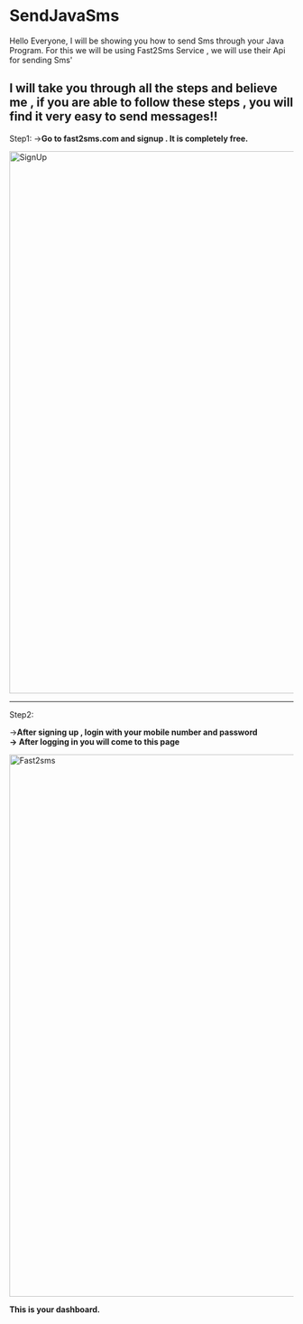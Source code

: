 # SendJavaSms

<style>
text:red;
</style>
Hello Everyone, 
I will be showing you how to send Sms through your Java Program.
For this we will be using Fast2Sms Service , we will use their Api for sending Sms'

I will take you through all the steps and believe me , if you are able to follow these steps , you will find it very easy to send messages!!
--------------------------------------------------------------------------------------------------------------------------------------------------------------------------
Step1:
-><b>Go to fast2sms.com and signup . It is completely free.</b><br/>


<img width="960" alt="SignUp" src="https://user-images.githubusercontent.com/78062510/144970638-234f4459-0295-4336-adb8-ceac85e37c80.png">

----------------------------------------------------------------------------------------------------------------------------------------------------------------------------

Step2:

-><b>After signing up , login with your mobile number and password <br/>
-> After logging in  you will come to this page </b>

<img width="960" alt="Fast2sms" src="https://user-images.githubusercontent.com/78062510/144973298-b36342b3-75fa-4895-b2ca-627045e2662a.png"><br/>

<b>This is your dashboard.


